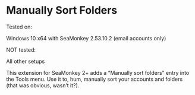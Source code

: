Manually Sort Folders
=====================

Tested on:  

Windows 10 x64 with SeaMonkey 2.53.10.2 (email accounts only)  

NOT tested:  

All other setups  


This extension for SeaMonkey 2+ adds a “Manually sort folders” entry into
the Tools menu. Use it to, hum, manually sort your accounts and folders (that was obvious,
wasn’t it?).

